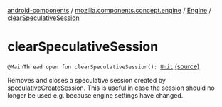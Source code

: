 [android-components](../../index.md) / [mozilla.components.concept.engine](../index.md) / [Engine](index.md) / [clearSpeculativeSession](./clear-speculative-session.md)

# clearSpeculativeSession

`@MainThread open fun clearSpeculativeSession(): `[`Unit`](https://kotlinlang.org/api/latest/jvm/stdlib/kotlin/-unit/index.html) [(source)](https://github.com/mozilla-mobile/android-components/blob/master/components/concept/engine/src/main/java/mozilla/components/concept/engine/Engine.kt#L137)

Removes and closes a speculative session created by [speculativeCreateSession](speculative-create-session.md). This is
useful in case the session should no longer be used e.g. because engine settings have
changed.

